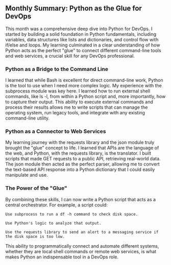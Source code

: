 ## Monthly Summary: Python as the Glue for DevOps

This month was a comprehensive deep dive into Python for DevOps. I started by building a solid foundation in Python fundamentals, including variables, data structures like lists and dictionaries, and control flow with if/else and loops. My learning culminated in a clear understanding of how Python acts as the perfect "glue" to connect different command-line tools and web services, a crucial skill for any DevOps professional.

### Python as a Bridge to the Command Line

I learned that while Bash is excellent for direct command-line work, Python is the tool to use when I need more complex logic. My experience with the subprocess module was key here. I learned how to run external shell commands, like ls -l, from within a Python script and, more importantly, how to capture their output. This ability to execute external commands and process their results allows me to write scripts that can manage the operating system, run legacy tools, and integrate with any existing command-line utility.

### Python as a Connector to Web Services

My learning journey with the requests library and the json module truly brought the "glue" concept to life. I learned that APIs are the language of the web, and Python, with the requests library, is the translator. I built scripts that made GET requests to a public API, retrieving real-world data. The json module then acted as the perfect parser, allowing me to convert the text-based API response into a Python dictionary that I could easily manipulate and use.

### The Power of the "Glue"

By combining these skills, I can now write a Python script that acts as a central orchestrator. For example, a script could:

    Use subprocess to run a df -h command to check disk space.

    Use Python's logic to analyze that output.

    Use the requests library to send an alert to a messaging service if the disk space is too low.

This ability to programmatically connect and automate different systems, whether they are local shell commands or remote web services, is what makes Python an indispensable tool in a DevOps role.